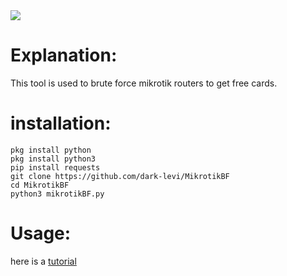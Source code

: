<img src="https://raw.githubusercontent.com/dark-levi/MikrotikBF/main/Screenshot_%D9%A2%D9%A0%D9%A2%D9%A4%D9%A0%D9%A3%D9%A0%D9%A9-%D9%A1%D9%A8%D9%A5%D9%A3%D9%A4%D9%A2_Termux.jpg">

# Explanation:
<p>
  This tool is used to brute force mikrotik routers to get free cards.
</p>

# installation:

```
pkg install python
pkg install python3
pip install requests
git clone https://github.com/dark-levi/MikrotikBF
cd MikrotikBF 
python3 mikrotikBF.py
```

# Usage:
here is a <a href="https://t.me/pentesting_lab/491">tutorial</a>
